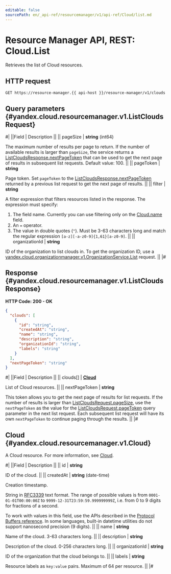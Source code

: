 ```yaml
---
editable: false
sourcePath: en/_api-ref/resourcemanager/v1/api-ref/Cloud/list.md
---
```


# Resource Manager API, REST: Cloud.List

Retrieves the list of Cloud resources.

## HTTP request

```
GET https://resource-manager.{{ api-host }}/resource-manager/v1/clouds
```

## Query parameters {#yandex.cloud.resourcemanager.v1.ListCloudsRequest}

#|
||Field | Description ||
|| pageSize | **string** (int64)

The maximum number of results per page to return. If the number of available
results is larger than `pageSize`,
the service returns a [ListCloudsResponse.nextPageToken](#yandex.cloud.resourcemanager.v1.ListCloudsResponse)
that can be used to get the next page of results in subsequent list requests.
Default value: 100. ||
|| pageToken | **string**

Page token. Set `pageToken`
to the [ListCloudsResponse.nextPageToken](#yandex.cloud.resourcemanager.v1.ListCloudsResponse)
returned by a previous list request to get the next page of results. ||
|| filter | **string**

A filter expression that filters resources listed in the response.
The expression must specify:
1. The field name. Currently you can use filtering only on the [Cloud.name](#yandex.cloud.resourcemanager.v1.Cloud) field.
2. An `=` operator.
3. The value in double quotes (`"`). Must be 3-63 characters long and match the regular expression `[a-z][-a-z0-9]{1,61}[a-z0-9]`. ||
|| organizationId | **string**

ID of the organization to list clouds in.
To get the organization ID, use a [yandex.cloud.organizationmanager.v1.OrganizationService.List](/docs/organization/api-ref/Organization/list#List) request. ||
|#

## Response {#yandex.cloud.resourcemanager.v1.ListCloudsResponse}

**HTTP Code: 200 - OK**

```json
{
  "clouds": [
    {
      "id": "string",
      "createdAt": "string",
      "name": "string",
      "description": "string",
      "organizationId": "string",
      "labels": "string"
    }
  ],
  "nextPageToken": "string"
}
```

#|
||Field | Description ||
|| clouds[] | **[Cloud](#yandex.cloud.resourcemanager.v1.Cloud)**

List of Cloud resources. ||
|| nextPageToken | **string**

This token allows you to get the next page of results for list requests. If the number of results
is larger than [ListCloudsRequest.pageSize](#yandex.cloud.resourcemanager.v1.ListCloudsRequest), use
the `nextPageToken` as the value
for the [ListCloudsRequest.pageToken](#yandex.cloud.resourcemanager.v1.ListCloudsRequest) query parameter
in the next list request. Each subsequent list request will have its own
`nextPageToken` to continue paging through the results. ||
|#

## Cloud {#yandex.cloud.resourcemanager.v1.Cloud}

A Cloud resource. For more information, see [Cloud](/docs/resource-manager/concepts/resources-hierarchy#cloud).

#|
||Field | Description ||
|| id | **string**

ID of the cloud. ||
|| createdAt | **string** (date-time)

Creation timestamp.

String in [RFC3339](https://www.ietf.org/rfc/rfc3339.txt) text format. The range of possible values is from
`0001-01-01T00:00:00Z` to `9999-12-31T23:59:59.999999999Z`, i.e. from 0 to 9 digits for fractions of a second.

To work with values in this field, use the APIs described in the
[Protocol Buffers reference](https://developers.google.com/protocol-buffers/docs/reference/overview).
In some languages, built-in datetime utilities do not support nanosecond precision (9 digits). ||
|| name | **string**

Name of the cloud. 3-63 characters long. ||
|| description | **string**

Description of the cloud. 0-256 characters long. ||
|| organizationId | **string**

ID of the organization that the cloud belongs to. ||
|| labels | **string**

Resource labels as `` key:value `` pairs. Maximum of 64 per resource. ||
|#